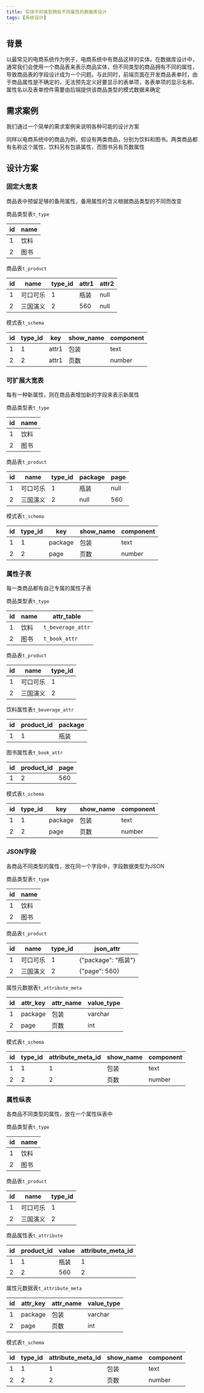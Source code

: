 ```yaml
---
title: 实体不同类型拥有不同属性的数据库设计
tags: [系统设计]
---
```


## 背景

以最常见的电商系统作为例子，电商系统中有商品这样的实体。在数据库设计中，通常我们会使用一个商品表来表示商品实体，但不同类型的商品拥有不同的属性，导致商品表的字段设计成为一个问题。与此同时，前端页面在开发商品表单时，由于商品属性是不确定的，无法预先定义好要显示的表单项，各表单项的显示名称、属性名以及表单控件需要由后端提供该商品类型的模式数据来确定

## 需求案例

我们通过一个简单的需求案例来说明各种可能的设计方案

同样以电商系统中的商品为例，假设有两类商品，分别为饮料和图书。两类商品都有名称这个属性，饮料另有包装属性，而图书另有页数属性

## 设计方案

### 固定大宽表

商品表中预留足够的备用属性，备用属性的含义根据商品类型的不同而改变

商品类型表`t_type`

| id   | name |
| ---- | ---- |
| 1    | 饮料 |
| 2    | 图书 |

商品表`t_product`

| id   | name     | type_id | attr1 | attr2 |
| ---- | -------- | ------- | ----- | ----- |
| 1    | 可口可乐 | 1       | 瓶装  | null  |
| 2    | 三国演义 | 2       | 560   | null  |

模式表`t_schema`

| id   | type_id | key   | show_name | component |
| ---- | ------- | ----- | --------- | --------- |
| 1    | 1       | attr1 | 包装      | text      |
| 2    | 2       | attr1 | 页数      | number    |

### 可扩展大宽表

每有一种新属性，则在商品表增加新的字段来表示新属性

商品类型表`t_type`

| id   | name |
| ---- | ---- |
| 1    | 饮料 |
| 2    | 图书 |

商品表`t_product`

| id   | name     | type_id | package | page |
| ---- | -------- | ------- | ------- | ---- |
| 1    | 可口可乐 | 1       | 瓶装    | null |
| 2    | 三国演义 | 2       | null    | 560  |

模式表`t_schema`

| id   | type_id | key     | show_name | component |
| ---- | ------- | ------- | --------- | --------- |
| 1    | 1       | package | 包装      | text      |
| 2    | 2       | page    | 页数      | number    |

### 属性子表

每一类商品都有自己专属的属性子表

商品类型表`t_type`

| id   | name | attr_table        |
| ---- | ---- | ----------------- |
| 1    | 饮料 | `t_beverage_attr` |
| 2    | 图书 | `t_book_attr`     |

商品表`t_product`

| id   | name     | type_id |
| ---- | -------- | ------- |
| 1    | 可口可乐 | 1       |
| 2    | 三国演义 | 2       |

饮料属性表`t_beverage_attr`

| id   | product_id | package |
| ---- | ---------- | ------- |
| 1    | 1          | 瓶装    |

图书属性表`t_book_attr`

| id   | product_id | page |
| ---- | ---------- | ---- |
| 1    | 2          | 560  |

模式表`t_schema`

| id   | type_id | key     | show_name | component |
| ---- | ------- | ------- | --------- | --------- |
| 1    | 1       | package | 包装      | text      |
| 2    | 2       | page    | 页数      | number    |

### JSON字段

各商品不同类型的属性，放在同一个字段中，字段数据类型为JSON

商品类型表`t_type`

| id   | name |
| ---- | ---- |
| 1    | 饮料 |
| 2    | 图书 |

商品表`t_product`

| id   | name     | type_id | json_attr           |
| ---- | -------- | ------- | ------------------- |
| 1    | 可口可乐 | 1       | {"package": "瓶装"} |
| 2    | 三国演义 | 2       | {"page": 560}       |

属性元数据表`t_attribute_meta`

| id   | attr_key | attr_name | value_type |
| ---- | -------- | --------- | ---------- |
| 1    | package  | 包装      | varchar    |
| 2    | page     | 页数      | int        |

模式表`t_schema`

| id   | type_id | attribute_meta_id | show_name | component |
| ---- | ------- | ----------------- | --------- | --------- |
| 1    | 1       | 1                 | 包装      | text      |
| 2    | 2       | 2                 | 页数      | number    |

### 属性纵表

各商品不同类型的属性，放在一个属性纵表中

商品类型表`t_type`

| id   | name |
| ---- | ---- |
| 1    | 饮料 |
| 2    | 图书 |

商品表`t_product`

| id   | name     | type_id |
| ---- | -------- | ------- |
| 1    | 可口可乐 | 1       |
| 2    | 三国演义 | 2       |

商品属性表`t_attribute`

| id   | product_id | value | attribute_meta_id |
| ---- | ---------- | ----- | ----------------- |
| 1    | 1          | 瓶装  | 1                 |
| 2    | 2          | 560   | 2                 |

属性元数据表`t_attribute_meta`

| id   | attr_key | attr_name | value_type |
| ---- | -------- | --------- | ---------- |
| 1    | package  | 包装      | varchar    |
| 2    | page     | 页数      | int        |

模式表`t_schema`

| id   | type_id | attribute_meta_id | show_name | component |
| ---- | ------- | ----------------- | --------- | --------- |
| 1    | 1       | 1                 | 包装      | text      |
| 2    | 2       | 2                 | 页数      | number    |